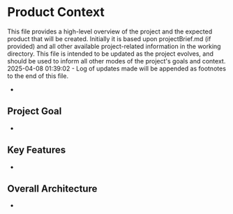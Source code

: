# Product Context

This file provides a high-level overview of the project and the expected product that will be created. Initially it is based upon projectBrief.md (if provided) and all other available project-related information in the working directory. This file is intended to be updated as the project evolves, and should be used to inform all other modes of the project's goals and context.
2025-04-08 01:39:02 - Log of updates made will be appended as footnotes to the end of this file.

*

## Project Goal

*   

## Key Features

*   

## Overall Architecture

*